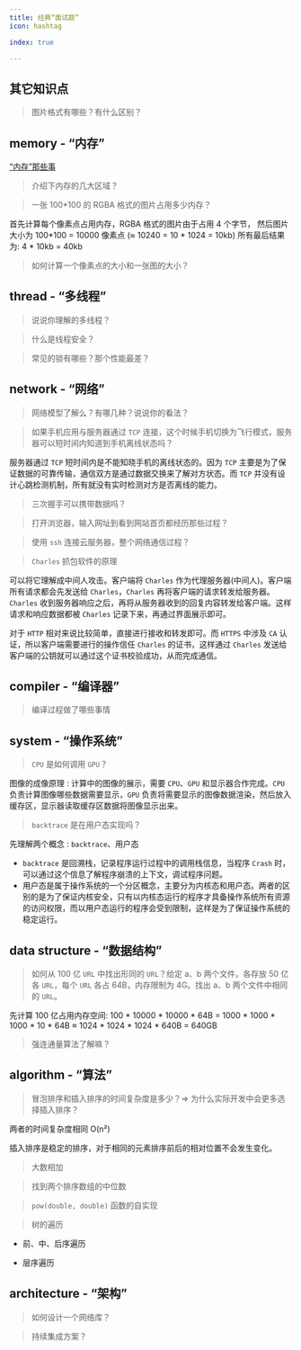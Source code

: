 ```yaml
---
title: 经典“面试题”
icon: hashtag

index: true

---
```


<!-- more -->

## 其它知识点

> 图片格式有哪些？有什么区别？

## memory - “内存”
 
  [“内存”那些事](memory.md)
  
> 介绍下内存的几大区域？
  
> 一张 100*100 的 RGBA 格式的图片占用多少内存？

  首先计算每个像素点占用内存，RGBA 格式的图片由于占用 4 个字节，
  然后图片大小为 100*100 = 10000 像素点 (≈ 10240 = 10 * 1024 = 10kb)
  所有最后结果为: 4 * 10kb = 40kb
  
> 如何计算一个像素点的大小和一张图的大小？
  
## thread - “多线程”

> 说说你理解的多线程？

> 什么是线程安全？
  
> 常见的锁有哪些？那个性能最差？

## network - “网络”

> 网络模型了解么？有哪几种？说说你的看法？


> 如果手机应用与服务器通过 `TCP` 连接，这个时候手机切换为飞行模式，服务器可以短时间内知道到手机离线状态吗？

  服务器通过 `TCP` 短时间内是不能知晓手机的离线状态的。因为 `TCP` 主要是为了保证数据的可靠传输，通信双方是通过数据交换来了解对方状态。而 `TCP` 并没有设计心跳检测机制，所有就没有实时检测对方是否离线的能力。

> 三次握手可以携带数据吗？



> 打开浏览器，输入网址到看到网站首页都经历那些过程？

> 使用 `ssh` 连接云服务器，整个网络通信过程？

> `Charles` 抓包软件的原理

  可以将它理解成中间人攻击。客户端将 `Charles` 作为代理服务器(中间人)。客户端所有请求都会先发送给 `Charles`，`Charles` 再将客户端的请求转发给服务器。`Charles` 收到服务器响应之后，再将从服务器收到的回复内容转发给客户端。这样请求和响应数据都被 `Charles` 记录下来，再通过界面展示即可。
  
  对于 `HTTP` 相对来说比较简单，直接进行接收和转发即可。而 `HTTPS` 中涉及 `CA` 认证，所以客户端需要进行的操作信任 `Charles` 的证书，这样通过 `Charles` 发送给客户端的公钥就可以通过这个证书校验成功，从而完成通信。

## compiler - “编译器”

> 编译过程做了哪些事情

## system - “操作系统”

> `CPU` 是如何调用 `GPU`？

  图像的成像原理 : 计算中的图像的展示，需要 `CPU`、`GPU` 和显示器合作完成。`CPU` 负责计算图像哪些数据需要显示，`GPU` 负责将需要显示的图像数据渲染，然后放入缓存区，显示器读取缓存区数据将图像显示出来。

> `backtrace` 是在用户态实现吗？

  先理解两个概念 : `backtrace`、用户态
  
  * `backtrace` 是回溯栈，记录程序运行过程中的调用栈信息，当程序 `Crash` 时，可以通过这个信息了解程序崩溃的上下文，调试程序问题。
  * 用户态是属于操作系统的一个分区概念，主要分为内核态和用户态。两者的区别的是为了保证内核安全，只有以内核态运行的程序才具备操作系统所有资源的访问权限，而以用户态运行的程序会受到限制，这样是为了保证操作系统的稳定运行。
  
## data structure - “数据结构”

> 如何从 100 亿 `URL` 中找出形同的 `URL`？给定 a、b 两个文件，各存放 50 亿各 `URL`，每个 `URL` 各占 64B，内存限制为 4G。找出 a、b 两个文件中相同的 `URL`。

  先计算 100 亿占用内存空间: 100 * 10000 * 10000 * 64B = 1000 * 1000 * 1000 * 10 * 64B
≈ 1024 * 1024 * 1024 * 640B = 640GB

> 强连通量算法了解嘛？

## algorithm - “算法”

> 冒泡排序和插入排序的时间复杂度是多少？=> 为什么实际开发中会更多选择插入排序？

  两者的时间复杂度相同 O(n²)
  
  插入排序是稳定的排序，对于相同的元素排序前后的相对位置不会发生变化。

> 大数相加

> 找到两个排序数组的中位数

> `pow(double, double)` 函数的自实现

> 树的遍历

  * 前、中、后序遍历
  
  * 层序遍历
  
## architecture - “架构”

> 如何设计一个网络库？

> 持续集成方案？